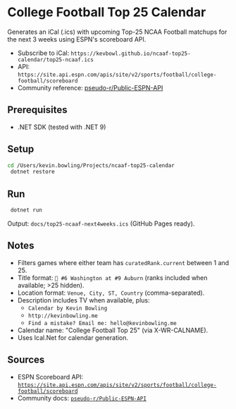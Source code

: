 # College Football Top 25 Calendar

Generates an iCal (.ics) with upcoming Top-25 NCAA Football matchups for the next 3 weeks using ESPN's scoreboard API.

- Subscribe to iCal: `https://kevbowl.github.io/ncaaf-top25-calendar/top25-ncaaf.ics`
- API: `https://site.api.espn.com/apis/site/v2/sports/football/college-football/scoreboard`
- Community reference: [pseudo-r/Public-ESPN-API](https://github.com/pseudo-r/Public-ESPN-API)

## Prerequisites

- .NET SDK (tested with .NET 9)

## Setup

```bash
cd /Users/kevin.bowling/Projects/ncaaf-top25-calendar
 dotnet restore
```

## Run

```bash
 dotnet run
```

Output: `docs/top25-ncaaf-next4weeks.ics` (GitHub Pages ready).

## Notes

- Filters games where either team has `curatedRank.current` between 1 and 25.
- Title format: `🏈 #6 Washington at #9 Auburn` (ranks included when available; >25 hidden).
- Location format: `Venue, City, ST, Country` (comma-separated).
- Description includes TV when available, plus:
  - `Calendar by Kevin Bowling`
  - `http://kevinbowling.me`
  - `Find a mistake? Email me: hello@kevinbowling.me`
- Calendar name: "College Football Top 25" (via X-WR-CALNAME).
- Uses Ical.Net for calendar generation.

## Sources

- ESPN Scoreboard API: [`https://site.api.espn.com/apis/site/v2/sports/football/college-football/scoreboard`](https://site.api.espn.com/apis/site/v2/sports/football/college-football/scoreboard)
- Community docs: [`pseudo-r/Public-ESPN-API`](https://github.com/pseudo-r/Public-ESPN-API)
